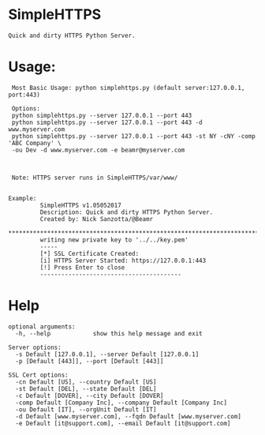 # SimpleHTTPS
    Quick and dirty HTTPS Python Server.

# Usage:
     Most Basic Usage: python simplehttps.py (default server:127.0.0.1, port:443)
     
     Options:
     python simplehttps.py --server 127.0.0.1 --port 443
     python simplehttps.py --server 127.0.0.1 --port 443 -d www.myserver.com
     python simplehttps.py --server 127.0.0.1 --port 443 -st NY -cNY -comp 'ABC Company' \ 
     -ou Dev -d www.myserver.com -e beamr@myserver.com


     
     Note: HTTPS server runs in SimpleHTTPS/var/www/


    Example:
             SimpleHTTPS v1.05052017
             Description: Quick and dirty HTTPS Python Server.
             Created by: Nick Sanzotta/@Beamr
             *******************************************************************************
             writing new private key to '../../key.pem'
             -----
             [*] SSL Certificate Created:
             [i] HTTPS Server Started: https://127.0.0.1:443
             [!] Press Enter to close
             ----------------------------------------

# Help
    optional arguments:
      -h, --help            show this help message and exit

    Server options:
      -s Default [127.0.0.1], --server Default [127.0.0.1]
      -p [Default [443]], --port [Default [443]]

    SSL Cert options:
      -cn Default [US], --country Default [US]
      -st Default [DEL], --state Default [DEL]
      -c Default [DOVER], --city Default [DOVER]
      -comp Default [Company Inc], --company Default [Company Inc]
      -ou Default [IT], --orgUnit Default [IT]
      -d Default [www.myserver.com], --fqdn Default [www.myserver.com]
      -e Default [it@support.com], --email Default [it@support.com]



 
 
